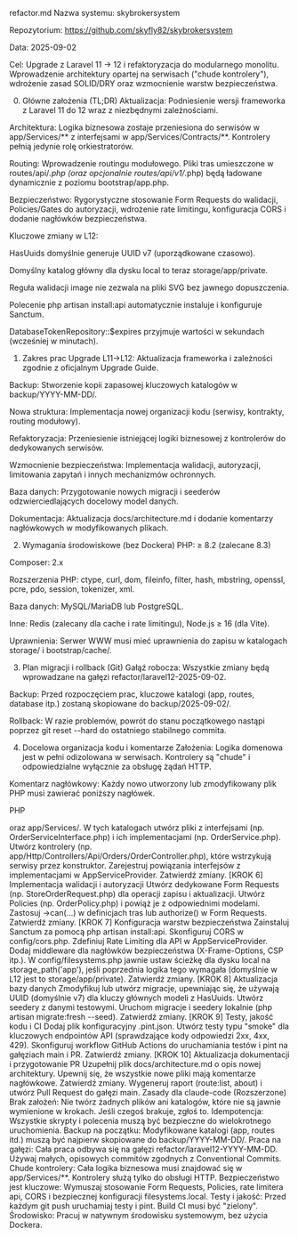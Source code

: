 refactor.md
Nazwa systemu: skybrokersystem

Repozytorium: https://github.com/skyfly82/skybrokersystem

Data: 2025-09-02

Cel: Upgrade z Laravel 11 → 12 i refaktoryzacja do modularnego monolitu. Wprowadzenie architektury opartej na serwisach ("chude kontrolery"), wdrożenie zasad SOLID/DRY oraz wzmocnienie warstw bezpieczeństwa.

0) Główne założenia (TL;DR)
Aktualizacja: Podniesienie wersji frameworka z Laravel 11 do 12 wraz z niezbędnymi zależnościami.

Architektura: Logika biznesowa zostaje przeniesiona do serwisów w app/Services/** z interfejsami w app/Services/Contracts/**. Kontrolery pełnią jedynie rolę orkiestratorów.

Routing: Wprowadzenie routingu modułowego. Pliki tras umieszczone w routes/api/*.php (oraz opcjonalnie routes/api/v1/*.php) będą ładowane dynamicznie z poziomu bootstrap/app.php.

Bezpieczeństwo: Rygorystyczne stosowanie Form Requests do walidacji, Policies/Gates do autoryzacji, wdrożenie rate limitingu, konfiguracja CORS i dodanie nagłówków bezpieczeństwa.

Kluczowe zmiany w L12:

HasUuids domyślnie generuje UUID v7 (uporządkowane czasowo).

Domyślny katalog główny dla dysku local to teraz storage/app/private.

Reguła walidacji image nie zezwala na pliki SVG bez jawnego dopuszczenia.

Polecenie php artisan install:api automatycznie instaluje i konfiguruje Sanctum.

DatabaseTokenRepository::$expires przyjmuje wartości w sekundach (wcześniej w minutach).

1) Zakres prac
Upgrade L11→L12: Aktualizacja frameworka i zależności zgodnie z oficjalnym Upgrade Guide.

Backup: Stworzenie kopii zapasowej kluczowych katalogów w backup/YYYY-MM-DD/.

Nowa struktura: Implementacja nowej organizacji kodu (serwisy, kontrakty, routing modułowy).

Refaktoryzacja: Przeniesienie istniejącej logiki biznesowej z kontrolerów do dedykowanych serwisów.

Wzmocnienie bezpieczeństwa: Implementacja walidacji, autoryzacji, limitowania zapytań i innych mechanizmów ochronnych.

Baza danych: Przygotowanie nowych migracji i seederów odzwierciedlających docelowy model danych.

Dokumentacja: Aktualizacja docs/architecture.md i dodanie komentarzy nagłówkowych w modyfikowanych plikach.

2) Wymagania środowiskowe (bez Dockera)
PHP: ≥ 8.2 (zalecane 8.3)

Composer: 2.x

Rozszerzenia PHP: ctype, curl, dom, fileinfo, filter, hash, mbstring, openssl, pcre, pdo, session, tokenizer, xml.

Baza danych: MySQL/MariaDB lub PostgreSQL.

Inne: Redis (zalecany dla cache i rate limitingu), Node.js ≥ 16 (dla Vite).

Uprawnienia: Serwer WWW musi mieć uprawnienia do zapisu w katalogach storage/ i bootstrap/cache/.

3) Plan migracji i rollback (Git)
Gałąź robocza: Wszystkie zmiany będą wprowadzane na gałęzi refactor/laravel12-2025-09-02.

Backup: Przed rozpoczęciem prac, kluczowe katalogi (app, routes, database itp.) zostaną skopiowane do backup/2025-09-02/.

Rollback: W razie problemów, powrót do stanu początkowego nastąpi poprzez git reset --hard do ostatniego stabilnego commita.

4) Docelowa organizacja kodu i komentarze
Założenia: Logika domenowa jest w pełni odizolowana w serwisach. Kontrolery są "chude" i odpowiedzialne wyłącznie za obsługę żądań HTTP.

Komentarz nagłówkowy: Każdy nowo utworzony lub zmodyfikowany plik PHP musi zawierać poniższy nagłówek.

PHP

<?php

/**
 * Cel: [Krótki i zwięzły opis przeznaczenia pliku]
 * Moduł: [np. Orders, Couriers]
 * Odpowiedzialny: [Claude-Code]
 * Data: 2025-09-02
 */
5) Dziennik działań – Krok po kroku dla Claude-Code
Założenia operacyjne:

claude-code ma dostęp do systemu plików na serwerze i repozytorium skybrokersystem.

Żadna struktura nie jest tworzona z góry. AI tworzy wszystkie niezbędne pliki i katalogi samodzielnie, wykonując poniższe polecenia.

Wszystkie polecenia są idempotentne (ich wielokrotne wykonanie nie powoduje błędu).

[KROK 1] Przygotowanie środowiska i repozytorium
Sklonuj repozytorium (jeśli nie istnieje lokalnie).

Przejdź do katalogu projektu.

Upewnij się, że gałąź main jest aktualna.

Utwórz nową gałąź roboczą.

[KROK 2] Backup istniejącego kodu
Utwórz katalog na backup.

Skopiuj kluczowe katalogi (app, routes, database, resources, tests, config) do folderu backupu.

Zatwierdź zmiany commitem.

[KROK 3] Aktualizacja zależności do Laravel 12
Zmodyfikuj composer.json, podnosząc wersje laravel/framework, sanctum, phpunit/pest i pint.

Wyczyść cache composera i zaktualizuj zależności.

Zweryfikuj instalację za pomocą php artisan about i composer diagnose.

Zatwierdź zmiany.

[KROK 4] Implementacja routingu modułowego
Utwórz plik routes/api.php jako główny punkt wejścia dla API (może zawierać np. endpoint /health).

Utwórz katalog routes/api/, a w nim pliki dla poszczególnych modułów (np. orders.php, couriers.php).

Zmodyfikuj bootstrap/app.php, dodając logikę, która dynamicznie załaduje wszystkie pliki tras z katalogu routes/api/ (oraz opcjonalnie routes/api/v*/**).

Zatwierdź zmiany.

[KROK 5] Budowa warstwy serwisów i "chudych" kontrolerów
Utwórz strukturę katalogów app/Services/Contracts/<Moduł> oraz app/Services/<Moduł>.

W tych katalogach utwórz pliki z interfejsami (np. OrderServiceInterface.php) i ich implementacjami (np. OrderService.php).

Utwórz kontrolery (np. app/Http/Controllers/Api/Orders/OrderController.php), które wstrzykują serwisy przez konstruktor.

Zarejestruj powiązania interfejsów z implementacjami w AppServiceProvider.

Zatwierdź zmiany.

[KROK 6] Implementacja walidacji i autoryzacji
Utwórz dedykowane Form Requests (np. StoreOrderRequest.php) dla operacji zapisu i aktualizacji.

Utwórz Policies (np. OrderPolicy.php) i powiąż je z odpowiednimi modelami.

Zastosuj ->can(...) w definicjach tras lub authorize() w Form Requests.

Zatwierdź zmiany.

[KROK 7] Konfiguracja warstw bezpieczeństwa
Zainstaluj Sanctum za pomocą php artisan install:api.

Skonfiguruj CORS w config/cors.php.

Zdefiniuj Rate Limiting dla API w AppServiceProvider.

Dodaj middleware dla nagłówków bezpieczeństwa (X-Frame-Options, CSP itp.).

W config/filesystems.php jawnie ustaw ścieżkę dla dysku local na storage_path('app'), jeśli poprzednia logika tego wymagała (domyślnie w L12 jest to storage/app/private).

Zatwierdź zmiany.

[KROK 8] Aktualizacja bazy danych
Zmodyfikuj lub utwórz migracje, upewniając się, że używają UUID (domyślnie v7) dla kluczy głównych modeli z HasUuids.

Utwórz seedery z danymi testowymi.

Uruchom migracje i seedery lokalnie (php artisan migrate:fresh --seed).

Zatwierdź zmiany.

[KROK 9] Testy, jakość kodu i CI
Dodaj plik konfiguracyjny .pint.json.

Utwórz testy typu "smoke" dla kluczowych endpointów API (sprawdzające kody odpowiedzi 2xx, 4xx, 429).

Skonfiguruj workflow GitHub Actions do uruchamiania testów i pint na gałęziach main i PR.

Zatwierdź zmiany.

[KROK 10] Aktualizacja dokumentacji i przygotowanie PR
Uzupełnij plik docs/architecture.md o opis nowej architektury.

Upewnij się, że wszystkie nowe pliki mają komentarze nagłówkowe.

Zatwierdź zmiany.

Wygeneruj raport (route:list, about) i utwórz Pull Request do gałęzi main.

Zasady dla claude-code (Rozszerzone)
Brak założeń: Nie twórz żadnych plików ani katalogów, które nie są jawnie wymienione w krokach. Jeśli czegoś brakuje, zgłoś to.

Idempotencja: Wszystkie skrypty i polecenia muszą być bezpieczne do wielokrotnego uruchomienia.

Backup na początku: Modyfikowane katalogi (app, routes itd.) muszą być najpierw skopiowane do backup/YYYY-MM-DD/.

Praca na gałęzi: Cała praca odbywa się na gałęzi refactor/laravel12-YYYY-MM-DD. Używaj małych, opisowych commitów zgodnych z Conventional Commits.

Chude kontrolery: Cała logika biznesowa musi znajdować się w app/Services/**. Kontrolery służą tylko do obsługi HTTP.

Bezpieczeństwo jest kluczowe: Wymuszaj stosowanie Form Requests, Policies, rate limitera api, CORS i bezpiecznej konfiguracji filesystems.local.

Testy i jakość: Przed każdym git push uruchamiaj testy i pint. Build CI musi być "zielony".

Środowisko: Pracuj w natywnym środowisku systemowym, bez użycia Dockera.

